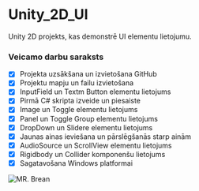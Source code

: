 # Unity_2D_UI
Unity 2D projekts, kas demonstrē UI elementu lietojumu.

### Veicamo darbu saraksts
- [x] Projekta uzsākšana un izvietošana GitHub
- [x] Projektu mapju un failu izvietošana
- [x] InputField un Textm Button elementu lietojums
- [x] Pirmā C# skripta izveide un piesaiste
- [x] Image un Toggle elementu lietojums
- [x] Panel un Toggle Group elementu lietojums
- [x] DropDown un Slidere elementu lietojums
- [x] Jaunas ainas ieviešana un pārslēgšanās starp ainām
- [x] AudioSource un ScrollView elementu lietojums
- [x] Rigidbody un Collider komponenšu lietojums
- [x] Sagatavošana Windows platformai

![MR. Brean](https://static.wikia.nocookie.net/mrbean/images/1/10/Mr_Bean_Casual_Outfit.png/revision/latest/scale-to-width-down/250?cb=20230601104004)
